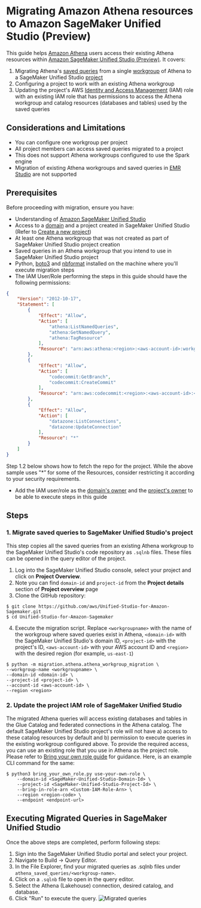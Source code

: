 # Migrating Amazon Athena resources to Amazon SageMaker Unified Studio (Preview)

This guide helps [Amazon Athena](https://docs.aws.amazon.com/athena/latest/ug/what-is.html) users access their existing Athena resources within [Amazon SageMaker Unified Studio (Preview)](https://docs.aws.amazon.com/sagemaker-unified-studio/latest/userguide/what-is-sagemaker-unified-studio.html). It covers:
1. Migrating Athena's [saved queries](https://docs.aws.amazon.com/athena/latest/ug/saved-queries.html) from a single [workgroup](https://docs.aws.amazon.com/athena/latest/ug/workgroups-manage-queries-control-costs.html) of Athena to a SageMaker Unified Studio [project](https://docs.aws.amazon.com/sagemaker-unified-studio/latest/userguide/projects.html)
2. Configuring a project to work with an existing Athena workgroup
3. Updating the project's AWS [Identity and Access Management](https://docs.aws.amazon.com/IAM/latest/UserGuide/introduction.html) (IAM) role with an existing IAM role that has permissions to access the Athena workgroup and catalog resources (databases and tables) used by the saved queries

## Considerations and Limitations

- You can configure one workgroup per project
- All project members can access saved queries migrated to a project
- This does not support Athena workgroups configured to use the Spark engine
- Migration of existing Athena workgroups and saved queries in [EMR Studio](https://docs.aws.amazon.com/us_en/emr/latest/ManagementGuide/emr-studio-athena.html) are not supported

## Prerequisites

Before proceeding with migration, ensure you have:

- Understanding of [Amazon SageMaker Unified Studio](https://docs.aws.amazon.com/sagemaker-unified-studio/latest/adminguide/what-is-sagemaker-unified-studio.html)
- Access to a [domain](https://docs.aws.amazon.com/sagemaker-unified-studio/latest/adminguide/working-with-domains.html) and a project created in SageMaker Unified Studio (Refer to [Create a new project](https://docs.aws.amazon.com/sagemaker-unified-studio/latest/userguide/create-new-project.html))
- At least one Athena workgroup that was not created as part of SageMaker Unified Studio project creation
- Saved queries in an Athena workgroup that you intend to use in SageMaker Unified Studio project
- Python, [boto3](https://pypi.org/project/boto3/) and [nbformat](https://pypi.org/project/nbformat/) installed on the machine where you'll execute migration steps
- The IAM User/Role performing the steps in this guide should have the following permissions:

```json
{
    "Version": "2012-10-17",
    "Statement": [
        {
            "Effect": "Allow",
            "Action": [
                "athena:ListNamedQueries",
                "athena:GetNamedQuery",
                "athena:TagResource"
            ],
            "Resource": "arn:aws:athena:<region>:<aws-account-id>:workgroup/<your-workgroup-name>"
        },
        {
            "Effect": "Allow",
            "Action": [
                "codecommit:GetBranch",
                "codecommit:CreateCommit"
            ],
            "Resource": "arn:aws:codecommit:<region>:<aws-account-id>:<repo-name>"
        },
        {
            "Effect": "Allow",
            "Action": [
                "datazone:ListConnections",
                "datazone:UpdateConnection"
            ],
            "Resource": "*"
        }
    ]
}
```
Step 1.2 below shows how to fetch the repo for the project. While the above sample uses "*” for some of the Resources, consider restricting it according to your security requirements.
- Add the IAM user/role as the [domain's owner](https://docs.aws.amazon.com/sagemaker-unified-studio/latest/adminguide/user-management.html) and the [project's owner](https://docs.aws.amazon.com/sagemaker-unified-studio/latest/userguide/add-project-members.html) to be able to execute steps in this guide

## Steps
### 1. Migrate saved queries to SageMaker Unified Studio's project
This step copies all the saved queries from an existing Athena workgroup to the SageMaker Unified Studio's code repository as ``.sqlnb`` files. These files can be opened in the query editor of the project.
1. Log into the SageMaker Unified Studio console, select your project and click on **Project Overview**.
2. Note you can find ``domain-id`` and ``project-id`` from the **Project details** section of **Project overview** page
3. Clone the GitHub repository:
```
$ git clone https://github.com/aws/Unified-Studio-for-Amazon-Sagemaker.git
$ cd Unified-Studio-for-Amazon-Sagemaker
```
4. Execute the migration script. Replace ``<workgroupname>`` with the name of the workgroup where saved queries exist in Athena, ``<domain-id>`` with the SageMaker Unified Studio's domain ID, ``<project-id>`` with the project's ID, ``<aws-account-id>`` with your AWS account ID and ``<region>`` with the desired region (for example, ``us-east-1``)
```
$ python -m migration.athena.athena_workgroup_migration \
--workgroup-name <workgroupname> \
--domain-id <domain-id> \
--project-id <project-id> \
--account-id <aws-account-id> \
--region <region>
```

### 2. Update the project IAM role of SageMaker Unified Studio
The migrated Athena queries will access existing databases and tables in the Glue Catalog and federated connections in the Athena catalog. The default SageMaker Unified Studio project's role will not have a) access to these catalog resources by default and b) permission to execute queries in the existing workgroup configured above. To provide the required access, you can use an existing role that you use in Athena as the project role. Please refer to [Bring your own role guide](https://github.com/aws/Unified-Studio-for-Amazon-Sagemaker/tree/main/migration/bring-your-own-role) for guidance. Here, is an example CLI command for the same:
```
$ python3 bring_your_own_role.py use-your-own-role \
    --domain-id <SageMaker-Unified-Studio-Domain-Id> \
    --project-id <SageMaker-Unified-Studio-Project-Id> \
    --bring-in-role-arn <Custom-IAM-Role-Arn> \
    --region <region-code> \
    --endpoint <endpoint-url>
```
## Executing Migrated Queries in SageMaker Unified Studio
Once the above steps are completed, perform following steps:

1. Sign into the SageMaker Unified Studio portal and select your project.
2. Navigate to Build → Query Editor.
3. In the File Explorer, find your migrated queries as .sqlnb files under ``athena_saved_queries/<workgroup-name>``.
4. Click on a ``.sqlnb`` file to open in the query editor.
5. Select the Athena (Lakehouse) connection, desired catalog, and database.
6. Click "Run" to execute the query.
![Migrated queries](img/Migrated_queries.png)
